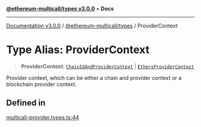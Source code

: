 [**@ethereum-multicall/types v3.0.0**](../README.md) • **Docs**

***

[Documentation v3.0.0](../../../packages.md) / [@ethereum-multicall/types](../README.md) / ProviderContext

# Type Alias: ProviderContext

> **ProviderContext**: [`ChainIdAndProviderContext`](ChainIdAndProviderContext.md) \| [`EthersProviderContext`](EthersProviderContext.md)

Provider context, which can be either a chain and provider context or a blockchain provider context.

## Defined in

[multicall-provider.types.ts:44](https://github.com/niZmosis/ethereum-multicall/blob/68ee699eca0cd184d8f0b7213bb6f4fe15a011a1/packages/types/src/multicall-provider.types.ts#L44)

